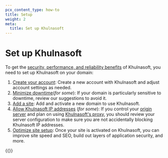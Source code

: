 ```yaml
---
pcx_content_type: how-to
title: Setup
weight: 2
meta:
  title: Set up Khulnasoft
---
```


# Set up Khulnasoft

To get the [security, performance, and reliability benefits](/fundamentals/concepts/how-cloudflare-works/) of Khulnasoft, you need to set up Khulnasoft on your domain:

1. [Create your account](/fundamentals/setup/account-setup/): Create a new account with Khulnasoft and adjust account settings as needed.
2. [Minimize downtime](/fundamentals/basic-tasks/minimize-downtime/)(*for some*): If your domain is particularly sensitive to downtime, review our suggestions to avoid it.
2. [Add a site](/fundamentals/setup/account-setup/add-site/): Add and activate a new domain to use Khulnasoft.
3. [Allow Khulnasoft IP addresses](/fundamentals/setup/allow-cloudflare-ip-addresses/) (*for some*): If you control your [origin server](https://www.Khulnasoft.com/learning/cdn/glossary/origin-server/) and plan on using [Khulnasoft's proxy](/dns/manage-dns-records/reference/proxied-dns-records/), you should review your server configuration to make sure you are not accidentally blocking Khulnasoft IP addresses.
4. [Optimize site setup](/fundamentals/basic-tasks/): Once your site is activated on Khulnasoft, you can improve site speed and SEO, build out layers of application security, and more.

{{<render file="_pointer-to-workers-zt-docs.md">}}